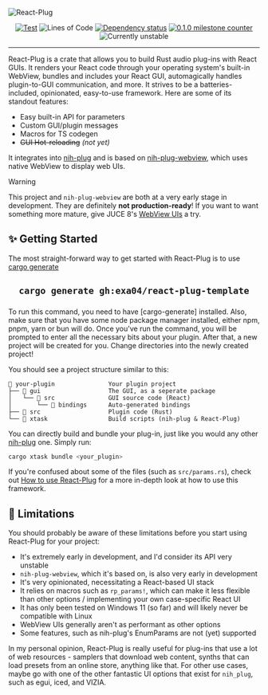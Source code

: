 [nih-plug]: https://github.com/robbert-vdh/nih-plug

[nih-plug-webview]: https://github.com/httnn/nih-plug-webview

[cargo generate]: https://github.com/cargo-generate/cargo-generate

![React-Plug](https://github.com/user-attachments/assets/99590d0e-68c7-4363-a21a-94e38cae60e1)

<div align="center">

[![Test](https://github.com/223230/react_plug/actions/workflows/test.yml/badge.svg)](https://github.com/223230/react_plug/actions/workflows/test.yml)
![Lines of Code](https://img.shields.io/badge/dynamic/json?url=https%3A%2F%2Fapi.codetabs.com%2Fv1%2Floc%2F%3Fgithub%3D223230%2Freact_plug%26branch%3Dmain&query=%24%5B%3F(%40.language%3D%3D%22Rust%22)%5D.linesOfCode&label=Lines%20of%20Code&labelColor=gray&color=blue)
[![Dependency status](https://deps.rs/repo/github/223230/react_plug/status.svg)](https://deps.rs/repo/github/223230/react_plug)
[![0.1.0 milestone counter](https://img.shields.io/github/milestones/progress-percent/223230/react_plug/1)](https://github.com/223230/react_plug/milestone/1)
![Currently unstable](https://img.shields.io/badge/Project%20status-Unstable-red)
</div>

---

React-Plug is a crate that allows you to build Rust audio plug-ins with React GUIs.
It renders your React code through your operating system's built-in WebView, bundles
and includes your React GUI, automagically handles plugin-to-GUI communication, and
more. It strives to be a batteries-included, opinionated, easy-to-use framework.
Here are some of its standout features:

- Easy built-in API for parameters
- Custom GUI/plugin messages
- Macros for TS codegen
- ~~GUI Hot-reloading~~ *(not yet)*

It integrates into [nih-plug] and is based on [nih-plug-webview], which uses native
WebView to display web UIs.

> [!WARNING]
> This project and `nih-plug-webview` are both at a very early stage in development.
> They are definitely **not production-ready**! If you want to want something more
> mature, give JUCE 8's [WebView UIs] a try.

[WebView UIs]: https://juce.com/blog/juce-8-feature-overview-webview-uis/

## ✨ Getting Started

The most straight-forward way to get started with React-Plug is to use
[cargo generate]

<h2 align="center">

```sh
cargo generate gh:exa04/react-plug-template
```

</h2>

To run this command, you need to have [cargo-generate] installed. Also, make sure
that you have some node package manager installed, either npm, pnpm, yarn or bun
will do. Once you've run the command, you will be prompted to enter all the
necessary bits about your plugin. After that, a new project will be created for you.
Change directories into the newly created project!

You should see a project structure similar to this:

```
📂 your-plugin               Your plugin project
├── 📂 gui                   The GUI, as a seperate package
│   └── 📂 src               GUI source code (React)
│       └── 📁 bindings      Auto-generated bindings
├── 📂 src                   Plugin code (Rust)
└── 📁 xtask                 Build scripts (nih-plug & React-Plug)
```

You can directly build and bundle your plug-in, just like you would any other
[nih-plug] one. Simply run:

```sh
cargo xtask bundle <your_plugin>
```

If you're confused about some of the files (such as `src/params.rs`), check out
[How to use React-Plug](USAGE.MD) for a more in-depth look at how to use this
framework.

## 🚧 Limitations

You should probably be aware of these limitations before you start using React-Plug
for your project:

- It's extremely early in development, and I'd consider its API very unstable
- `nih-plug-webview`, which it's based on, is also very early in development
- It's very opinionated, necessitating a React-based UI stack
- It relies on macros such as `rp_params!`, which can make it less flexible than
  other options / implementing your own case-specific React UI
- It has only been tested on Windows 11 (so far) and will likely never be compatible
  with Linux
- WebView UIs generally aren't as performant as other options
- Some features, such as nih-plug's EnumParams are not (yet) supported

In my personal opinion, React-Plug is really useful for plug-ins that use a lot of
web resources - samplers that download web content, synths that can load presets
from an online store, anything like that. For other use cases, maybe go with one of
the other fantastic UI options that exist for `nih_plug`, such as egui, iced, and
VIZIA.